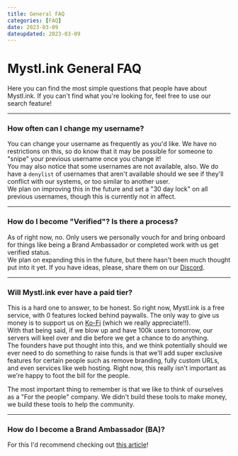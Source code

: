 ```yaml
---
title: General FAQ
categories: [FAQ]
date: 2023-03-09
dateupdated: 2023-03-09
---
```

# Mystl.ink General FAQ
Here you can find the most simple questions that people have about Mystl.ink. If you can't find what you're looking for, feel free to use our search feature!

---

### How often can I change my username?
You can change your username as frequently as you'd like. We have no restrictions on this, so do know that it may be possible for someone to "snipe" your previous username once you change it!\
You may also notice that some usernames are not available, also. We do have a `denylist` of usernames that aren't available should we see if they'll conflict with our systems, or too similar to another user.\
We plan on improving this in the future and set a "30 day lock" on all previous usernames, though this is currently not in affect.

---

### How do I become "Verified"? Is there a process?
As of right now, no. Only users we personally vouch for and bring onboard for things like being a Brand Ambassador or completed work with us get verified status.\
We plan on expanding this in the future, but there hasn't been much thought put into it yet. If you have ideas, please, share them on our [Discord](https://gezel.io/discord).

---

### Will Mystl.ink ever have a paid tier?
This is a hard one to answer, to be honest. So right now, Mystl.ink is a free service, with 0 features locked behind paywalls. The only way to give us money is to support us on [Ko-Fi](https://ko-fi.com/gezel) (which we really appreciate!!).\
With that being said, if we blow up and have 100k users tomorrow, our servers will keel over and die before we get a chance to do anything.\
The founders have put thought into this, and we think potentially should we ever need to do something to raise funds is that we'll add super exclusive features for certain people such as remove branding, fully custom URLs, and even services like web hosting. Right now, this really isn't important as we're happy to foot the bill for the people.

The most important thing to remember is that we like to think of ourselves as a "For the people" company. We didn't build these tools to make money, we build these tools to help the community.

---

### How do I become a Brand Ambassador (BA)?
For this I'd recommend checking out [this article](https://legal.gezel.io/posts/brand-ambassadors/ba/)!

